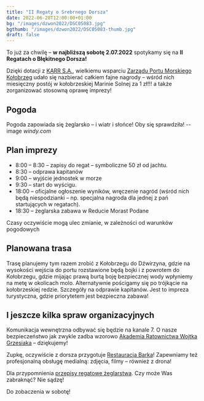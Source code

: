```yaml
---
title: "II Regaty o Srebrnego Dorsza"
date: 2022-06-28T12:00:00+01:00
bg: "/images/dzwon2022/DSC05083.jpg"
bgthumb: "/images/dzwon2022/DSC05083-thumb.jpg"
draft: false
---
```


To już za chwilę – **w najbliższą sobotę 2.07.2022** spotykamy się na **II Regatach o Błękitnego Dorsza!**

Dzięki dotacji z [KARR S.A.](https://karrsa.eu/), wielkiemu wsparciu [Zarządu Portu Morskiego Kołobrzeg](https://zpmkolobrzeg.pl/) udało się nazbierać całkiem fajne nagrody – wśród nich miesięczny postój w kołobrzeskiej Marinie Solnej za 1 zł!!! a także zorganizować stosowną oprawę imprezy!

## Pogoda
Pogoda zapowiada się żeglarsko – i wiatr i słońce! Oby się sprawdziła!
--image
*windy.com*

## Plan imprezy
- 8:00 – 8:30 – zapisy do regat – symboliczne 50 zł od jachtu.
- 8:30 – odprawa kapitanów
- 9:00 – wyjście jednostek w morze
- 9:30 – start do wyścigu.
- 18:00 – oficjalne ogłoszenie wyników, wręczenie nagród (wśród nich będą niespodzianki – np. specjalna nagroda dla jednej z pań startujących w regatach).
- 18:30 – żeglarska zabawa w Reducie Morast Podane

Czasy oczywiście mogą ulec zmianie, w zależności od warunków pogodowych

## Planowana trasa
Trasę planujemy tym razem zrobić z Kołobrzegu do Dźwirzyna, gdzie na wysokości wejścia do portu rozstawione będą bojki i z powrotem do Kołobrzegu, gdzie mijając prawą burtą boję bezpiecznej wody wpłyniemy na metę w okolicach molo. Alternatywnie pościgamy się po trójkącie na kołobrzeskiej redzie. Szczegóły na odprawie kapitanów. Jest to impreza turystyczna, gdzie priorytetem jest bezpieczna zabawa!

## I jeszcze kilka spraw organizacyjnych
Komunikacja wewnętrzna odbywać się będzie na kanale 7. O nasze bezpieczeństwo jak zwykle zadba wzorowo [Akademia Ratownictwa Wojtka Grzesiaka](https://akademiaratownictwa.com.pl/) – dziękujemy!

Zupkę, oczywiście z dorsza przygotuje [Restauracja Barka](https://www.facebook.com/BARKA-596292867176294/)! Zapewniamy też profesjonalną obsługę medialną: zdjęcia, filmy – również z drona!

Dla przypomnienia [przepisy regatowe żeglarstwa](https://u.profitroom.com/nat.pl/uploads/Przepisyregatoweeglarstwa.pdf). Czy może Was zabraknąć? Nie sądzę!

Do zobaczenia w sobotę!